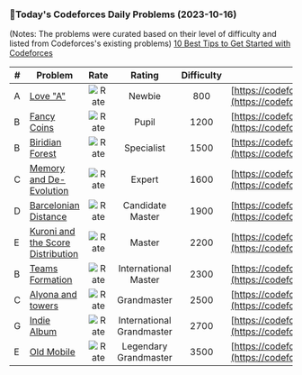 ### 🌟Today's Codeforces Daily Problems (2023-10-16)
(Notes: The problems were curated based on their level of difficulty and listed from Codeforces's existing problems)
[10 Best Tips to Get Started with Codeforces](https://github.com/ika9810/Codeforces-Daily-Problems/blob/main/10%20Best%20Tips%20to%20Get%20Started%20with%20Codeforces.md)

| # | Problem | Rate| Rating | Difficulty | Contest |
|---| ----- | :--------: | :----------: | :----------: | ---------- |
|A|[Love "A"](https://codeforces.com/contest/1146/problem/A)|![Rate](https://img.shields.io/badge/Newbie-800-lightgrey)|Newbie|800|[https://codeforces.com/contest/1146](https://codeforces.com/contest/1146)|
|B|[Fancy Coins](https://codeforces.com/contest/1860/problem/B)|![Rate](https://img.shields.io/badge/Pupil-1200-brightgreen)|Pupil|1200|[https://codeforces.com/contest/1860](https://codeforces.com/contest/1860)|
|B|[Biridian Forest](https://codeforces.com/contest/329/problem/B)|![Rate](https://img.shields.io/badge/Specialist-1500-9cf)|Specialist|1500|[https://codeforces.com/contest/329](https://codeforces.com/contest/329)|
|C|[Memory and De-Evolution](https://codeforces.com/contest/712/problem/C)|![Rate](https://img.shields.io/badge/Expert-1600-blue)|Expert|1600|[https://codeforces.com/contest/712](https://codeforces.com/contest/712)|
|D|[Barcelonian Distance](https://codeforces.com/contest/1032/problem/D)|![Rate](https://img.shields.io/badge/Candidate%20Master-1900-blueviolet)|Candidate Master|1900|[https://codeforces.com/contest/1032](https://codeforces.com/contest/1032)|
|E|[Kuroni and the Score Distribution](https://codeforces.com/contest/1305/problem/E)|![Rate](https://img.shields.io/badge/Master-2200-orange)|Master|2200|[https://codeforces.com/contest/1305](https://codeforces.com/contest/1305)|
|B|[Teams Formation](https://codeforces.com/contest/878/problem/B)|![Rate](https://img.shields.io/badge/International%20Master-2300-orange)|International Master|2300|[https://codeforces.com/contest/878](https://codeforces.com/contest/878)|
|C|[Alyona and towers](https://codeforces.com/contest/739/problem/C)|![Rate](https://img.shields.io/badge/Grandmaster-2500-red)|Grandmaster|2500|[https://codeforces.com/contest/739](https://codeforces.com/contest/739)|
|G|[Indie Album](https://codeforces.com/contest/1207/problem/G)|![Rate](https://img.shields.io/badge/International%20Grandmaster-2700-red)|International Grandmaster|2700|[https://codeforces.com/contest/1207](https://codeforces.com/contest/1207)|
|E|[Old Mobile](https://codeforces.com/contest/1835/problem/E)|![Rate](https://img.shields.io/badge/Legendary%20Grandmaster-3500-red)|Legendary Grandmaster|3500|[https://codeforces.com/contest/1835](https://codeforces.com/contest/1835)|
